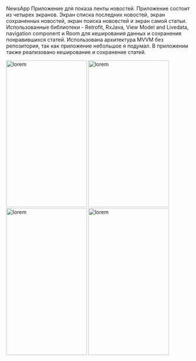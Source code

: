 NewsApp
Приложение для показа ленты новостей. Приложение состоит из четырех экранов. Экран списка последних новостей, экран сохраненных новостей, экран поиска нововстей и экран самой статьи.
Использованные библиотеки - 
Retrofit, 
RxJava, 
View Model and Livedata,
navigation component и Room для кеширования данных и сохранения понравившихся статей.
Использована архитектура MVVM без репозитория, так как приложение небольшое я подумал. В приложении также реализовано кеширование и сохранение статей.


<img src="https://github.com/vvvvvvvvvvvvvvvvvvvvvvvvv/NewsApp/blob/master/appPhoto.jpg" 
  width="220" height="400" alt="lorem">
  <img src="https://github.com/vvvvvvvvvvvvvvvvvvvvvvvvv/NewsApp/blob/master/AppPhoto2.jpg" 
  width="220" height="400" alt="lorem">
  <img src="https://github.com/vvvvvvvvvvvvvvvvvvvvvvvvv/NewsApp/blob/master/appPhoto3.jpg" 
 width="220" height="400" alt="lorem">
  <img src="https://github.com/vvvvvvvvvvvvvvvvvvvvvvvvv/NewsApp/blob/master/AppPhoto4.jpg" 
  width="220" height="400" alt="lorem">
